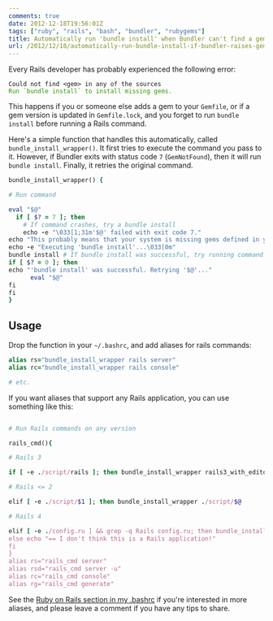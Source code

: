 ```yaml
---
comments: true
date: 2012-12-18T19:56:01Z
tags: ["ruby", "rails", "bash", "bundler", "rubygems"]
title: Automatically run 'bundle install' when Bundler can't find a gem
url: /2012/12/18/automatically-run-bundle-install-if-bundler-raises-gemnotfound/
---
```


Every Rails developer has probably experienced the following error:

<div class="highlight"><pre><code class="bash"><span class="sb">Could not find &lt;gem&gt; in any of the sources</span>
<span style="color: #390;">Run `bundle install` to install missing gems.</span>
</code></pre>
</div>

This happens if you or someone else adds a gem to your `Gemfile`, or if a gem version is updated in `Gemfile.lock`,
and you forget to run `bundle install` before running a Rails command.

Here's a simple function that handles this automatically, called `bundle_install_wrapper()`. It first tries to execute the command you pass to it.
However, if Bundler exits with status code `7` (`GemNotFound`), then it will run `bundle install`. Finally, it retries the original command.

```ruby
bundle_install_wrapper() {

# Run command

eval "$@"
  if [ $? = 7 ]; then
    # If command crashes, try a bundle install
    echo -e "\033[1;31m'$@' failed with exit code 7."
echo "This probably means that your system is missing gems defined in your Gemfile."
echo -e "Executing 'bundle install'...\033[0m"
bundle install # If bundle install was successful, try running command again.
if [ $? = 0 ]; then
echo "'bundle install' was successful. Retrying '$@'..."
      eval "$@"
fi
fi
}
```

## Usage

Drop the function in your `~/.bashrc`, and add aliases for rails commands:

```ruby
alias rs="bundle_install_wrapper rails server"
alias rc="bundle_install_wrapper rails console"

# etc.

```

If you want aliases that support any Rails application, you can use something like this:

```ruby

# Run Rails commands on any version

rails_cmd(){

# Rails 3

if [ -e ./script/rails ]; then bundle_install_wrapper rails3_with_editor $@

# Rails <= 2

elif [ -e ./script/$1 ]; then bundle_install_wrapper ./script/$@

# Rails 4

elif [ -e ./config.ru ] && grep -q Rails config.ru; then bundle_install_wrapper rails $@
else echo "== I don't think this is a Rails application!"
fi
}
alias rs="rails_cmd server"
alias rsd="rails_cmd server -u"
alias rc="rails_cmd console"
alias rg="rails_cmd generate"
```

See the [Ruby on Rails section in my .bashrc](https://github.com/ndbroadbent/dotfiles/blob/master/bashrc/ruby_on_rails.sh) if you're interested in more aliases,
and please leave a comment if you have any tips to share.
